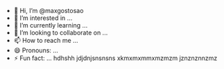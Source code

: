 - 👋 Hi, I’m @maxgostosao
- 👀 I’m interested in ...
- 🌱 I’m currently learning ...
- 💞️ I’m looking to collaborate on ...
- 📫 How to reach me ...
- 😄 Pronouns: ...
- ⚡ Fun fact: ...
hdhshh
jdjdnjsnsnsns
xkmxmxmmxmzmzm
jznznznnzmz

<!---
maxgostosao/maxgostosao is a ✨ special ✨ repository because its `README.md` (this file) appears on your GitHub profile.
You can click the Preview link to take a look at your changes.
--->
